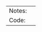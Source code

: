 
<table>
<tr><td valign=middle>
Notes: 
</td>
<td>
</td>
</tr>

<tr><td valign=middle>
Code:
</td>
<td>
</td>
</tr>
</table>


<!--ts-->
<!--te-->


